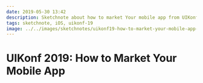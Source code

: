 ```yaml
---
date: 2019-05-30 13:42
description: Sketchnote about how to market Your mobile app from UIKonf 2019
tags: sketchnote, iOS, uikonf-19
image: ../../images/sketchnotes/uikonf19-how-to-market-your-mobile-app-small.jpg
---
```


# UIKonf 2019: How to Market Your Mobile App
